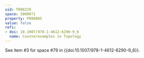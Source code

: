 ```yaml
---
uid: T000229
space: S000071
property: P000005
value: false
refs:
- doi: 10.1007/978-1-4612-6290-9_6
  name: Counterexamples in Topology
---
```


See item #3 for space #79 in {{doi:10.1007/978-1-4612-6290-9_6}}.

